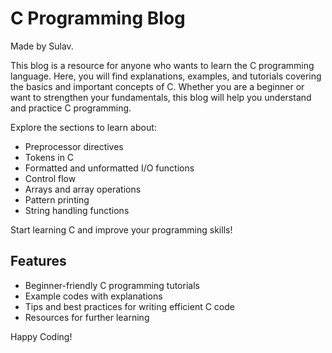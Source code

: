 # C Programming Blog

Made by Sulav.

This blog is a resource for anyone who wants to learn the C programming language. Here, you will find explanations, examples, and tutorials covering the basics and important concepts of C. Whether you are a beginner or want to strengthen your fundamentals, this blog will help you understand and practice C programming.

Explore the sections to learn about:
- Preprocessor directives
- Tokens in C
- Formatted and unformatted I/O functions
- Control flow
- Arrays and array operations
- Pattern printing
- String handling functions

Start learning C and improve your programming skills!

## Features

- Beginner-friendly C programming tutorials
- Example codes with explanations
- Tips and best practices for writing efficient C code
- Resources for further learning


Happy Coding!